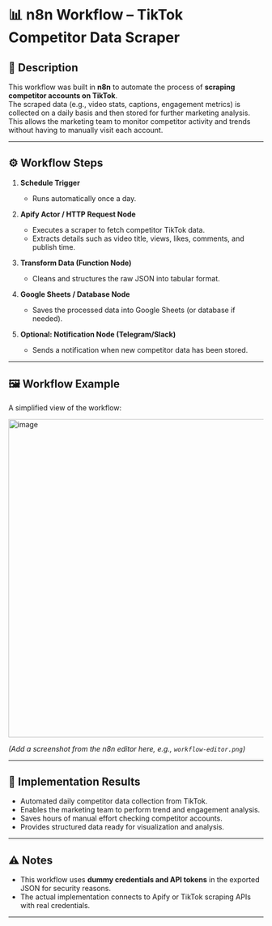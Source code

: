 # 📊 n8n Workflow – TikTok Competitor Data Scraper

## 📝 Description
This workflow was built in **n8n** to automate the process of **scraping competitor accounts on TikTok**.  
The scraped data (e.g., video stats, captions, engagement metrics) is collected on a daily basis and then stored for further marketing analysis.  
This allows the marketing team to monitor competitor activity and trends without having to manually visit each account.

---

## ⚙️ Workflow Steps
1. **Schedule Trigger**  
   - Runs automatically once a day.  

2. **Apify Actor / HTTP Request Node**  
   - Executes a scraper to fetch competitor TikTok data.  
   - Extracts details such as video title, views, likes, comments, and publish time.  

3. **Transform Data (Function Node)**  
   - Cleans and structures the raw JSON into tabular format.  

4. **Google Sheets / Database Node**  
   - Saves the processed data into Google Sheets (or database if needed).  

5. **Optional: Notification Node (Telegram/Slack)**  
   - Sends a notification when new competitor data has been stored.  

---

## 🖼️ Workflow Example
A simplified view of the workflow:

<img width="1610" height="628" alt="image" src="https://github.com/user-attachments/assets/b6b07694-44f5-49d8-a294-acc3aee63e17" />


*(Add a screenshot from the n8n editor here, e.g., `workflow-editor.png`)*  

---

## 🚀 Implementation Results
- Automated daily competitor data collection from TikTok.  
- Enables the marketing team to perform trend and engagement analysis.  
- Saves hours of manual effort checking competitor accounts.  
- Provides structured data ready for visualization and analysis.  

---

## ⚠️ Notes
- This workflow uses **dummy credentials and API tokens** in the exported JSON for security reasons.  
- The actual implementation connects to Apify or TikTok scraping APIs with real credentials.  

---
